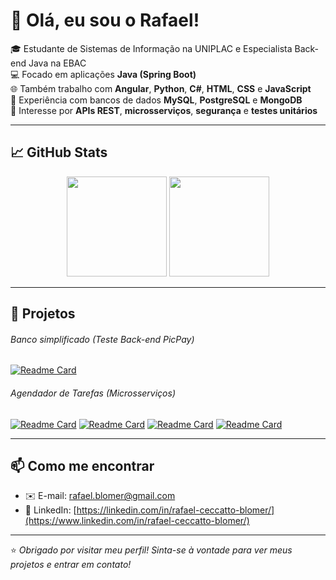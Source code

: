 # 👋 Olá, eu sou o Rafael!

🎓 Estudante de Sistemas de Informação na UNIPLAC e Especialista Back-end Java na EBAC   
💻 Focado em aplicações **Java (Spring Boot)**  
🌐 Também trabalho com **Angular**, **Python**, **C#**, **HTML**, **CSS** e **JavaScript**  
🐘 Experiência com bancos de dados **MySQL**, **PostgreSQL** e **MongoDB**  
🔐 Interesse por **APIs REST**, **microsserviços**, **segurança** e **testes unitários**  

---

## 📈 GitHub Stats

<div align="center">
  <img height="160em" src="https://github-readme-stats.vercel.app/api?username=rafael-blomer&show_icons=true&theme=dark&count_private=true"/>
  <img height="160em" src="https://github-readme-stats.vercel.app/api/top-langs/?username=rafael-blomer&layout=compact&theme=dark"/>
</div>

---

## 🚀 Projetos

###### Banco simplificado (Teste Back-end PicPay)

[![Readme Card](https://github-readme-stats.vercel.app/api/pin/?username=rafael-blomer&repo=PicPaySimplificado&theme=dark)](https://github.com/anuraghazra/github-readme-stats)

###### Agendador de Tarefas (Microsserviços)

[![Readme Card](https://github-readme-stats.vercel.app/api/pin/?username=rafael-blomer&repo=bff-agendador-tarefas&theme=dark)](https://github.com/anuraghazra/github-readme-stats)
[![Readme Card](https://github-readme-stats.vercel.app/api/pin/?username=rafael-blomer&repo=agendador-tarefas&theme=dark)](https://github.com/anuraghazra/github-readme-stats)
[![Readme Card](https://github-readme-stats.vercel.app/api/pin/?username=rafael-blomer&repo=Usuario-Security&theme=dark)](https://github.com/anuraghazra/github-readme-stats)
[![Readme Card](https://github-readme-stats.vercel.app/api/pin/?username=rafael-blomer&repo=notificacao&theme=dark)](https://github.com/anuraghazra/github-readme-stats)

---

## 📫 Como me encontrar

- ✉️ E-mail: rafael.blomer@gmail.com  
- 💼 LinkedIn: [https://linkedin.com/in/rafael-ceccatto-blomer/](https://www.linkedin.com/in/rafael-ceccatto-blomer/)

---

⭐ *Obrigado por visitar meu perfil! Sinta-se à vontade para ver meus projetos e entrar em contato!*
